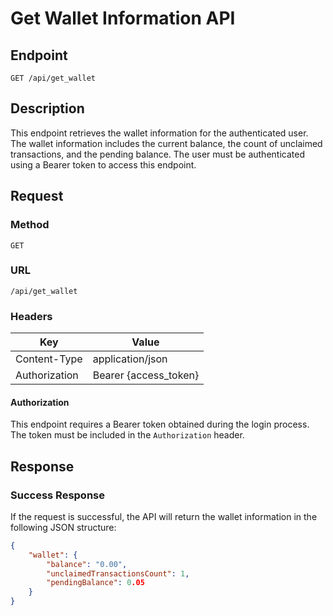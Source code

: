 # Get Wallet Information API

## Endpoint

`GET /api/get_wallet`

## Description

This endpoint retrieves the wallet information for the authenticated user. The wallet information includes the current balance, the count of unclaimed transactions, and the pending balance. The user must be authenticated using a Bearer token to access this endpoint.

## Request

### Method

`GET`

### URL

`/api/get_wallet`

### Headers

| Key            | Value               |
|----------------|---------------------|
| Content-Type   | application/json    |
| Authorization  | Bearer {access_token} |

#### Authorization

This endpoint requires a Bearer token obtained during the login process. The token must be included in the `Authorization` header.

## Response

### Success Response

If the request is successful, the API will return the wallet information in the following JSON structure:

```json
{
    "wallet": {
        "balance": "0.00",
        "unclaimedTransactionsCount": 1,
        "pendingBalance": 0.05
    }
}
